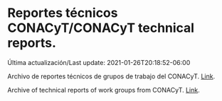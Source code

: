 # Reportes técnicos CONACyT/CONACyT technical reports.

Última actualización/Last update: 2021-01-26T20:18:52-06:00

Archivo de reportes técnicos de grupos de trabajo del CONACyT. [Link](https://coronavirus.conacyt.mx/productos/index.html).

Archive of technical reports of work groups from CONACyT. [Link](https://coronavirus.conacyt.mx/productos/index.html).
